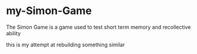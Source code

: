 # my-Simon-Game
The Simon Game is a game used to test short term memory and recollective ability

this is my attempt at rebuilding something similar
